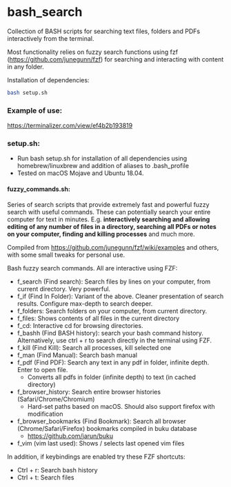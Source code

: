 # bash_search

Collection of BASH scripts for searching text files, folders and PDFs interactively from the terminal.

Most functionality relies on fuzzy search functions using fzf (https://github.com/junegunn/fzf) for searching and interacting with content in any folder.

Installation of dependencies:
```bash
bash setup.sh
```

### Example of use:

https://terminalizer.com/view/ef4b2b193819

### setup.sh:
- Run bash setup.sh for installation of all dependencies using homebrew/linuxbrew and addition of aliases to .bash_profile
- Tested on macOS Mojave and Ubuntu 18.04.

#### fuzzy_commands.sh:
Series of search scripts that provide extremely fast and powerful fuzzy search with useful commands. These can potentially search your entire computer for text in minutes.
E.g. **interactively searching and allowing editing of any number of files in a directory, searching all PDFs or notes on your computer, finding and killing processes** and much more.

Compiled from https://github.com/junegunn/fzf/wiki/examples and others, with some small tweaks for personal use.

Bash fuzzy search commands. All are interactive using FZF:
- f_search (Find search): Search files by lines on your computer, from current directory. Very powerful.
- f_if (Find In Folder): Variant of the above. Cleaner presentation of search results. Configure max-depth to search deeper.
- f_folders: Search folders on your computer, from current directory. 
- f_files: Shows contents of all files in the current directory
- f_cd: Interactive cd for browsing directories.
- f_bashh (Find BASH history): search your bash command history. Alternatively, use ctrl + r to search directly in the terminal using FZF.
- f_kill (Find Kill): Search all processes, kill selected one
- f_man (Find Manual): Search bash manual
- f_pdf (Find PDF): Search any text in any pdf in folder, infinite depth. Enter to open file.
  - Converts all pdfs in folder (infinite depth) to text (in cached directory)
- f_browser_history: Search entire browser histories (Safari/Chrome/Chromium)
  - Hard-set paths based on macOS. Should also support firefox with modification
- f_browser_bookmarks (Find Bookmark): Search all browser (Chrome/Safari/Firefox) bookmarks compiled in buku database
   - https://github.com/jarun/buku
- f_vim (vim last used): Shows / selects last opened vim files

In addition, if keybindings are enabled try these FZF shortcuts:
- Ctrl + r: Search bash history
- Ctrl + t: Search files


